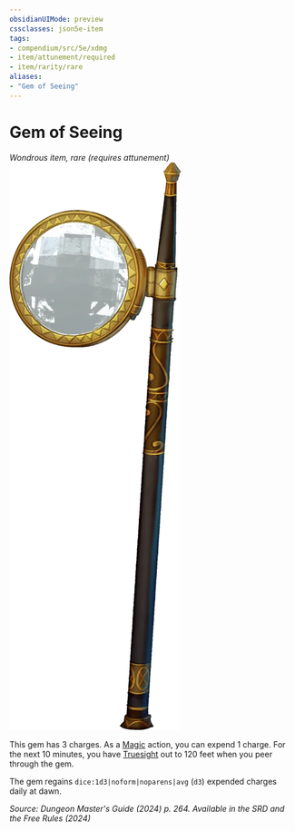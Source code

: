 ```yaml
---
obsidianUIMode: preview
cssclasses: json5e-item
tags:
- compendium/src/5e/xdmg
- item/attunement/required
- item/rarity/rare
aliases: 
- "Gem of Seeing"
---
```

# Gem of Seeing
*Wondrous item, rare (requires attunement)*  
![](/3-Mechanics/CLI/items/img/gem-of-seeing.webp#right)


This gem has 3 charges. As a [Magic](actions.md#Magic) action, you can expend 1 charge. For the next 10 minutes, you have [Truesight](senses.md#Truesight) out to 120 feet when you peer through the gem.

The gem regains `dice:1d3|noform|noparens|avg` (`d3`) expended charges daily at dawn.

*Source: Dungeon Master's Guide (2024) p. 264. Available in the <span title='Systems Reference Document (5.2)'>SRD</span> and the Free Rules (2024)*
